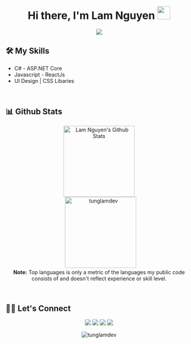 <h1 align="center">Hi there, I'm Lam Nguyen <img src="https://media.giphy.com/media/hvRJCLFzcasrR4ia7z/giphy.gif" width="35"></h1> 

<p align="center">
  <a href="https://github.com/DenverCoder1/readme-typing-svg"><img src="https://readme-typing-svg.herokuapp.com?lines=Web+Developer;.NET%20|%20REACT;Always%20learning%20new%20things&center=true&width=500&height=50"></a>
</p> 

## 🛠️ My Skills 
<ul>
	<li>C# - ASP.NET Core</li>
	<li>Javascript - ReactJs</li>
	<li>UI Design | CSS Libaries</li>
</ul>
 
<br/>

## 📊 Github Stats

<p align="center">
	<a href="https://github.com/anuraghazra/github-readme-stats"><img alt="Lam Nguyen's Github Stats" src="https://github-readme-stats.vercel.app/api?username=tunglamdev&show_icons=true&count_private=true&theme=react" height="192px"/></a>
	<br/>
&nbsp;
	<img src="https://github-readme-stats.vercel.app/api/top-langs?username=tunglamdev&show_icons=true&locale=en&layout=compact&theme=react" alt="tunglamdev" height="192px"/>
	<br/>
	<b>Note:</b> Top languages is only a metric of the languages my public code consists of and doesn't reflect experience or skill level.
</p>

<br/>

## 🙋‍♀️ Let's Connect
<p align="center">
	<a href="mailto:tunglam.contact@gmail.com" target="_blank"><img src="https://img.icons8.com/fluency/50/000000/mail.png"/></a>
	<a href="https://github.com/tunglamdev" target="_blank"><img src="https://img.icons8.com/fluency/48/000000/github.png"/></a>
	<a href="https://www.linkedin.com/in/ng-tung-lam" target="_blank"><img src="https://img.icons8.com/fluency/50/000000/linkedin-circled.png"/></a>
	<a href="https://www.facebook.com/nguyentunglam.it" target="_blank"><img src="https://img.icons8.com/fluency/50/000000/facebook-circled.png"/></a>
</p>

<p align="center"> <img src="https://komarev.com/ghpvc/?username=tunglamdev&label=Profile%20views&color=0e75b6&style=plastic" alt="tunglamdev" /> </p> 
